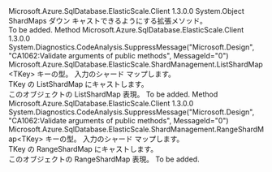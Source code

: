 <Type Name="ShardMapExtensions" FullName="Microsoft.Azure.SqlDatabase.ElasticScale.ShardManagement.ShardMapExtensions">
  <TypeSignature Language="C#" Value="public static class ShardMapExtensions" />
  <TypeSignature Language="ILAsm" Value=".class public auto ansi abstract sealed beforefieldinit ShardMapExtensions extends System.Object" />
  <TypeSignature Language="DocId" Value="T:Microsoft.Azure.SqlDatabase.ElasticScale.ShardManagement.ShardMapExtensions" />
  <TypeSignature Language="VB.NET" Value="Public Module ShardMapExtensions" />
  <TypeSignature Language="F#" Value="type ShardMapExtensions = class" />
  <AssemblyInfo>
    <AssemblyName>Microsoft.Azure.SqlDatabase.ElasticScale.Client</AssemblyName>
    <AssemblyVersion>1.3.0.0</AssemblyVersion>
  </AssemblyInfo>
  <Base>
    <BaseTypeName>System.Object</BaseTypeName>
  </Base>
  <Interfaces />
  <Docs>
    <summary>
            ShardMaps ダウン キャストできるようにする拡張メソッド。
            </summary>
    <remarks>To be added.</remarks>
  </Docs>
  <Members>
    <Member MemberName="AsListShardMap&lt;TKey&gt;">
      <MemberSignature Language="C#" Value="public static Microsoft.Azure.SqlDatabase.ElasticScale.ShardManagement.ListShardMap&lt;TKey&gt; AsListShardMap&lt;TKey&gt; (this Microsoft.Azure.SqlDatabase.ElasticScale.ShardManagement.ShardMap shardMap);" />
      <MemberSignature Language="ILAsm" Value=".method public static hidebysig class Microsoft.Azure.SqlDatabase.ElasticScale.ShardManagement.ListShardMap`1&lt;!!TKey&gt; AsListShardMap&lt;TKey&gt;(class Microsoft.Azure.SqlDatabase.ElasticScale.ShardManagement.ShardMap shardMap) cil managed" />
      <MemberSignature Language="DocId" Value="M:Microsoft.Azure.SqlDatabase.ElasticScale.ShardManagement.ShardMapExtensions.AsListShardMap``1(Microsoft.Azure.SqlDatabase.ElasticScale.ShardManagement.ShardMap)" />
      <MemberSignature Language="F#" Value="static member AsListShardMap : Microsoft.Azure.SqlDatabase.ElasticScale.ShardManagement.ShardMap -&gt; Microsoft.Azure.SqlDatabase.ElasticScale.ShardManagement.ListShardMap&lt;'Key&gt;" Usage="Microsoft.Azure.SqlDatabase.ElasticScale.ShardManagement.ShardMapExtensions.AsListShardMap shardMap" />
      <MemberType>Method</MemberType>
      <AssemblyInfo>
        <AssemblyName>Microsoft.Azure.SqlDatabase.ElasticScale.Client</AssemblyName>
        <AssemblyVersion>1.3.0.0</AssemblyVersion>
      </AssemblyInfo>
      <Attributes>
        <Attribute>
          <AttributeName>System.Diagnostics.CodeAnalysis.SuppressMessage("Microsoft.Design", "CA1062:Validate arguments of public methods", MessageId="0")</AttributeName>
        </Attribute>
      </Attributes>
      <ReturnValue>
        <ReturnType>Microsoft.Azure.SqlDatabase.ElasticScale.ShardManagement.ListShardMap&lt;TKey&gt;</ReturnType>
      </ReturnValue>
      <TypeParameters>
        <TypeParameter Name="TKey" />
      </TypeParameters>
      <Parameters>
        <Parameter Name="shardMap" Type="Microsoft.Azure.SqlDatabase.ElasticScale.ShardManagement.ShardMap" RefType="this" />
      </Parameters>
      <Docs>
        <typeparam name="TKey">キーの型。</typeparam>
        <param name="shardMap">入力のシャード マップします。</param>
        <summary>
            TKey の ListShardMap にキャストします。
            </summary>
        <returns>このオブジェクトの ListShardMap 表現。</returns>
        <remarks>To be added.</remarks>
      </Docs>
    </Member>
    <Member MemberName="AsRangeShardMap&lt;TKey&gt;">
      <MemberSignature Language="C#" Value="public static Microsoft.Azure.SqlDatabase.ElasticScale.ShardManagement.RangeShardMap&lt;TKey&gt; AsRangeShardMap&lt;TKey&gt; (this Microsoft.Azure.SqlDatabase.ElasticScale.ShardManagement.ShardMap shardMap);" />
      <MemberSignature Language="ILAsm" Value=".method public static hidebysig class Microsoft.Azure.SqlDatabase.ElasticScale.ShardManagement.RangeShardMap`1&lt;!!TKey&gt; AsRangeShardMap&lt;TKey&gt;(class Microsoft.Azure.SqlDatabase.ElasticScale.ShardManagement.ShardMap shardMap) cil managed" />
      <MemberSignature Language="DocId" Value="M:Microsoft.Azure.SqlDatabase.ElasticScale.ShardManagement.ShardMapExtensions.AsRangeShardMap``1(Microsoft.Azure.SqlDatabase.ElasticScale.ShardManagement.ShardMap)" />
      <MemberSignature Language="F#" Value="static member AsRangeShardMap : Microsoft.Azure.SqlDatabase.ElasticScale.ShardManagement.ShardMap -&gt; Microsoft.Azure.SqlDatabase.ElasticScale.ShardManagement.RangeShardMap&lt;'Key&gt;" Usage="Microsoft.Azure.SqlDatabase.ElasticScale.ShardManagement.ShardMapExtensions.AsRangeShardMap shardMap" />
      <MemberType>Method</MemberType>
      <AssemblyInfo>
        <AssemblyName>Microsoft.Azure.SqlDatabase.ElasticScale.Client</AssemblyName>
        <AssemblyVersion>1.3.0.0</AssemblyVersion>
      </AssemblyInfo>
      <Attributes>
        <Attribute>
          <AttributeName>System.Diagnostics.CodeAnalysis.SuppressMessage("Microsoft.Design", "CA1062:Validate arguments of public methods", MessageId="0")</AttributeName>
        </Attribute>
      </Attributes>
      <ReturnValue>
        <ReturnType>Microsoft.Azure.SqlDatabase.ElasticScale.ShardManagement.RangeShardMap&lt;TKey&gt;</ReturnType>
      </ReturnValue>
      <TypeParameters>
        <TypeParameter Name="TKey" />
      </TypeParameters>
      <Parameters>
        <Parameter Name="shardMap" Type="Microsoft.Azure.SqlDatabase.ElasticScale.ShardManagement.ShardMap" RefType="this" />
      </Parameters>
      <Docs>
        <typeparam name="TKey">キーの型。</typeparam>
        <param name="shardMap">入力のシャード マップします。</param>
        <summary>
            TKey の RangeShardMap にキャストします。
            </summary>
        <returns>このオブジェクトの RangeShardMap 表現。</returns>
        <remarks>To be added.</remarks>
      </Docs>
    </Member>
  </Members>
</Type>